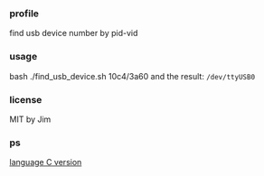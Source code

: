 ### profile
find usb device number by pid-vid

### usage  
bash ./find_usb_device.sh 10c4/3a60
and the result: `/dev/ttyUSB0`

### license  
MIT by Jim

### ps
[language C version](https://github.com/dreamflyforever/getusbdev)
